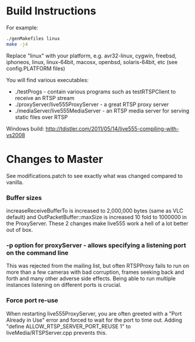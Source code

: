# Build Instructions

For example:

```bash
./genMakefiles linux
make -j4
```

Replace "linux" with your platform, e.g. avr32-linux, cygwin, freebsd, iphoneos, linux, linux-64bit, macosx, openbsd, solaris-64bit, etc (see config.PLATFORM files)

You will find various executables:

 * ./testProgs - contain various programs such as testRTSPClient to receive an RTSP stream
 * ./proxyServer/live555ProxyServer - a great RTSP proxy server
 * ./mediaServer/live555MediaServer - an RTSP media server for serving static files over RTSP

Windows build:
http://tdistler.com/2011/05/14/live555-compiling-with-vs2008

# Changes to Master

See modifications.patch to see exactly what was changed compared to vanilla.

### Buffer sizes

increaseReceiveBufferTo is increased to 2,000,000 bytes (same as VLC default) and
OutPacketBuffer::maxSize is increased 10 fold to 1000000 in the ProxyServer. These
2 changes make live555 work a hell of a lot better out of box.

### -p option for proxyServer - allows specifying a listening port on the command line

This was rejected from the mailing list, but often RTSPProxy fails to run on
more than a few cameras with bad corruption, frames seeking back and forth and
many other adverse side effects. Being able to run multiple instances listening
on different ports is crucial.

### Force port re-use

When restarting live555ProxyServer, you are often greeted with a "Port Already in Use"
error and forced to wait for the port to time out. Adding
"define ALLOW_RTSP_SERVER_PORT_REUSE 1" to liveMedia/RTSPServer.cpp prevents this.
